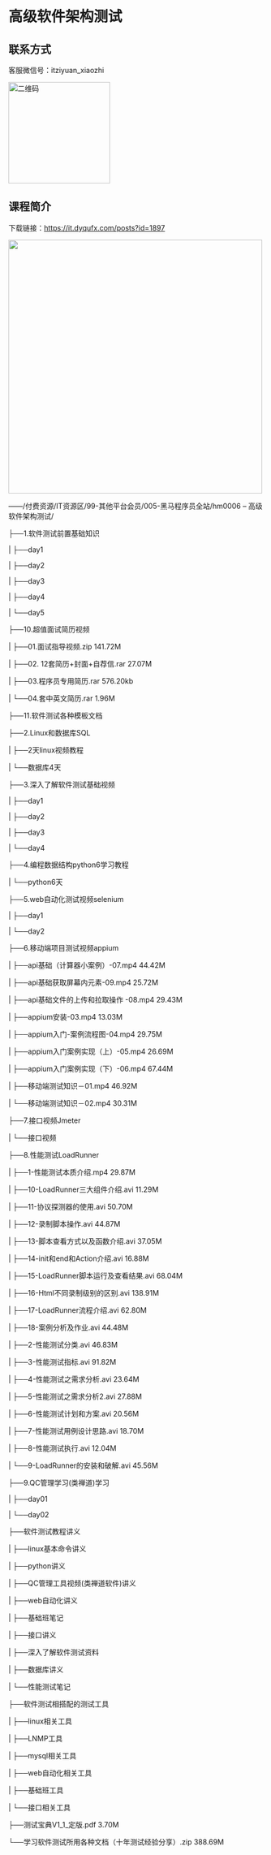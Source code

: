 # 高级软件架构测试

## 联系方式

客服微信号：itziyuan_xiaozhi

<img src="https://ziyuanyun.oss-cn-guangzhou.aliyuncs.com/common/20240614073449/666b82192834a.jpg" width="200" height="200" alt="二维码">

## 课程简介

下载链接：https://it.dyqufx.com/posts?id=1897

<img src="https://ziyuanyun.oss-cn-guangzhou.aliyuncs.com/yun/20240515183559/6644900f5a20e.jpg" width="500" alt="">

  ——/付费资源/IT资源区/99-其他平台会员/005-黑马程序员全站/hm0006 &#8211; 高级软件架构测试/

 ├──1.软件测试前置基础知识

 | ├──day1

 | ├──day2

 | ├──day3

 | ├──day4

 | └──day5

 ├──10.超值面试简历视频

 | ├──01.面试指导视频.zip 141.72M

 | ├──02. 12套简历+封面+自荐信.rar 27.07M

 | ├──03.程序员专用简历.rar 576.20kb

 | └──04.套中英文简历.rar 1.96M

 ├──11.软件测试各种模板文档

 ├──2.Linux和数据库SQL

 | ├──2天linux视频教程

 | └──数据库4天

 ├──3.深入了解软件测试基础视频

 | ├──day1

 | ├──day2

 | ├──day3

 | └──day4

 ├──4.编程数据结构python6学习教程

 | └──python6天

 ├──5.web自动化测试视频selenium

 | ├──day1

 | └──day2

 ├──6.移动端项目测试视频appium

 | ├──api基础（计算器小案例）-07.mp4 44.42M

 | ├──api基础获取屏幕内元素-09.mp4 25.72M

 | ├──api基础文件的上传和拉取操作 -08.mp4 29.43M

 | ├──appium安装-03.mp4 13.03M

 | ├──appium入门-案例流程图-04.mp4 29.75M

 | ├──appium入门案例实现（上）-05.mp4 26.69M

 | ├──appium入门案例实现（下）-06.mp4 67.44M

 | ├──移动端测试知识－01.mp4 46.92M

 | └──移动端测试知识－02.mp4 30.31M

 ├──7.接口视频Jmeter

 | └──接口视频

 ├──8.性能测试LoadRunner

 | ├──1-性能测试本质介绍.mp4 29.87M

 | ├──10-LoadRunner三大组件介绍.avi 11.29M

 | ├──11-协议探测器的使用.avi 50.70M

 | ├──12-录制脚本操作.avi 44.87M

 | ├──13-脚本查看方式以及函数介绍.avi 37.05M

 | ├──14-init和end和Action介绍.avi 16.88M

 | ├──15-LoadRunner脚本运行及查看结果.avi 68.04M

 | ├──16-Html不同录制级别的区别.avi 138.91M

 | ├──17-LoadRunner流程介绍.avi 62.80M

 | ├──18-案例分析及作业.avi 44.48M

 | ├──2-性能测试分类.avi 46.83M

 | ├──3-性能测试指标.avi 91.82M

 | ├──4-性能测试之需求分析.avi 23.64M

 | ├──5-性能测试之需求分析2.avi 27.88M

 | ├──6-性能测试计划和方案.avi 20.56M

 | ├──7-性能测试用例设计思路.avi 18.70M

 | ├──8-性能测试执行.avi 12.04M

 | └──9-LoadRunner的安装和破解.avi 45.56M

 ├──9.QC管理学习(类禅道)学习

 | ├──day01

 | └──day02

 ├──软件测试教程讲义

 | ├──linux基本命令讲义

 | ├──python讲义

 | ├──QC管理工具视频(类禅道软件)讲义

 | ├──web自动化讲义

 | ├──基础班笔记

 | ├──接口讲义

 | ├──深入了解软件测试资料

 | ├──数据库讲义

 | └──性能测试笔记

 ├──软件测试相搭配的测试工具

 | ├──linux相关工具

 | ├──LNMP工具

 | ├──mysql相关工具

 | ├──web自动化相关工具

 | ├──基础班工具

 | └──接口相关工具

 ├──测试宝典V1_1_定版.pdf 3.70M

 └──学习软件测试所用各种文档（十年测试经验分享）.zip 388.69M

  
